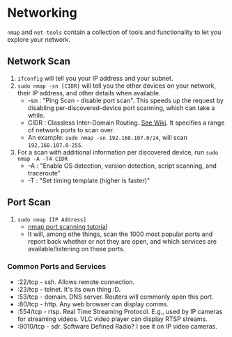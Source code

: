 # Networking

`nmap` and `net-tools` contain a collection of tools and functionality to let you explore your network.

## Network Scan

1. `ifconfig` will tell you your IP address and your subnet.
2. `sudo nmap -sn [CIDR]` will tell you the other devices on your network, their IP address, and other details when available.
   * -sn : "Ping Scan - disable port scan". This speeds up the request by disabling per-discovered-device port scanning, which can take a while.
   * CIDR : Classless Inter-Domain Routing. [See Wiki](https://en.wikipedia.org/wiki/Classless_Inter-Domain_Routing). It specifies a range of network ports to scan over.
   * An example: `sudo nmap -sn 192.168.107.0/24`, will scan `192.168.107.0-255`.
3. For a scan with additional information per discovered device, run `sudo nmap -A -T4 CIDR`
   * -A : "Enable OS detection, version detection, script scanning, and traceroute"
   * -T : "Set timing template \(higher is faster\)"

## Port Scan

1. `sudo nmap [IP Address]`
   * [nmap port scanning tutorial](https://nmap.org/book/port-scanning-tutorial.html)
   * It will, among othe things, scan the 1000 most popular ports and report back whether or not they are open, and which services are available/listening on those ports.

### Common Ports and Services

* :22/tcp - ssh. Allows remote connection.
* :23/tcp - telnet. It's its own thing :D.
* :53/tcp - domain. DNS server. Routers will commonly open this port.
* :80/tcp - http. Any web browser can display comms.
* :554/tcp - rtsp. Real Time Streaming Protocol. E.g., used by IP cameras for streaming videos. VLC video player can display RTSP streams.
* :9010/tcp - sdr. Software Defined Radio? I see it on IP video cameras.

